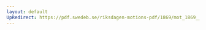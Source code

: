 ```yaml
---
layout: default
UpRedirect: https://pdf.swedeb.se/riksdagen-motions-pdf/1869/mot_1869__ak__00033.pdf
---
```

